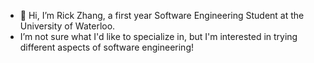 - 👋 Hi, I’m Rick Zhang, a first year Software Engineering Student at the University of Waterloo.
-  I’m not sure what I'd like to specialize in, but I'm interested in trying different aspects of software engineering! 



<!---
rickzhang716/rickzhang716 is a ✨ special ✨ repository because its `README.md` (this file) appears on your GitHub profile.
You can click the Preview link to take a look at your changes.
--->
